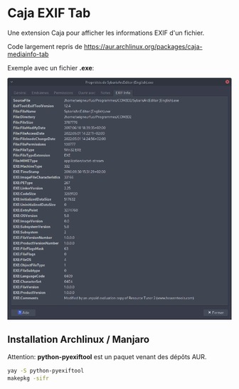 # Caja EXIF Tab

Une extension Caja pour afficher les informations EXIF d'un fichier.

Code largement repris de https://aur.archlinux.org/packages/caja-mediainfo-tab

Exemple avec un fichier **.exe**:

![](docs/imgs/2022-05-01-17-10-33.png)

## Installation Archlinux / Manjaro

Attention: **python-pyexiftool** est un paquet venant des dépôts AUR.

```sh
yay -S python-pyexiftool
makepkg -sifr
```

